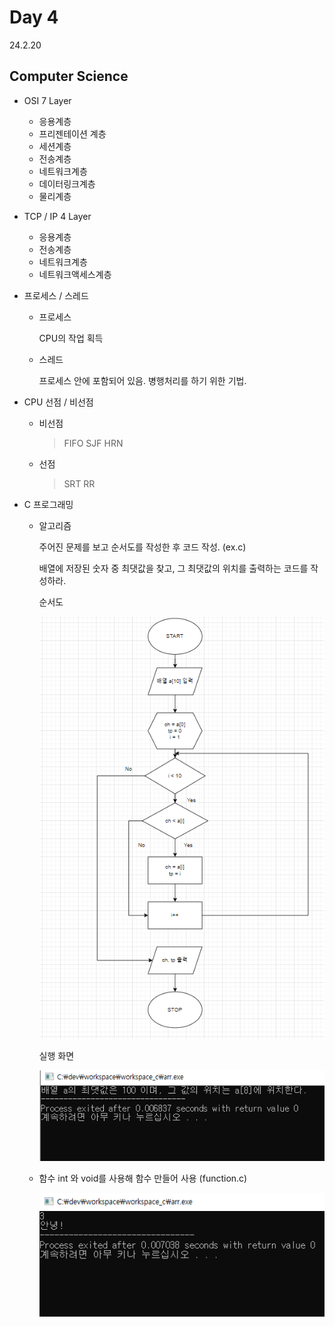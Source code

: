 # Day 4
24.2.20

## Computer Science

- OSI 7 Layer                                 
  * 응용계층                                     
  * 프리젠테이션 계층                             
  * 세션계층                 
  * 전송계층                                  
  * 네트워크계층
  * 데이터링크계층
  * 물리계층
 
- TCP / IP 4 Layer

  * 응용계층
  * 전송계층
  * 네트워크계층
  * 네트워크액세스계층

- 프로세스 / 스레드

  * 프로세스

     CPU의 작업 획득

  * 스레드
 
     프로세스 안에 포함되어 있음. 병행처리를 하기 위한 기법.

- CPU 선점 / 비선점

   * 비선점

     > FIFO
     > SJF
     > HRN

  * 선점

    > SRT
    > RR
    
- C 프로그래밍

  * 알고리즘

    주어진 문제를 보고 순서도를 작성한 후 코드 작성. (ex.c)

    배열에 저장된 숫자 중 최댓값을 찾고, 그 최댓값의 위치를 출력하는 코드를 작성하라.

       순서도

    ![이미지](./img/ex.PNG)

       실행 화면

    ![이미지](./img/ex2.PNG)

  * 함수
    int 와 void를 사용해 함수 만들어 사용 (function.c)

    ![이미지](./img/function.PNG)

